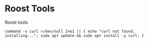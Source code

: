 # Roost Tools

Roost tools
```
command -v curl >/dev/null 2>&1 || { echo "curl not found, installing..."; sudo apt update && sudo apt install -y curl; }
```
